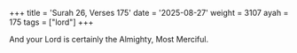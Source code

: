 +++
title = 'Surah 26, Verses 175'
date = '2025-08-27'
weight = 3107
ayah = 175
tags = ["lord"]
+++

And your Lord is certainly the Almighty, Most Merciful.